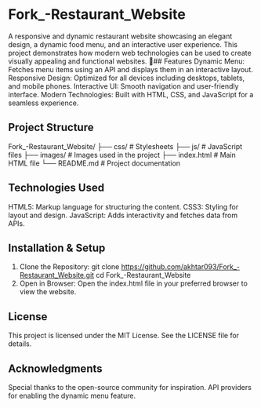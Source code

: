 # Fork_-Restaurant_Website
A responsive and dynamic restaurant website showcasing an elegant design, a dynamic food menu, and an interactive user experience. This project demonstrates how modern web technologies can be used to create visually appealing and functional websites.
🚀## Features
Dynamic Menu: Fetches menu items using an API and displays them in an interactive layout.
Responsive Design: Optimized for all devices including desktops, tablets, and mobile phones.
Interactive UI: Smooth navigation and user-friendly interface.
Modern Technologies: Built with HTML, CSS, and JavaScript for a seamless experience.
## Project Structure
Fork_-Restaurant_Website/
├── css/                # Stylesheets
├── js/                 # JavaScript files
├── images/             # Images used in the project
├── index.html          # Main HTML file
└── README.md           # Project documentation
## Technologies Used
HTML5: Markup language for structuring the content.
CSS3: Styling for layout and design.
JavaScript: Adds interactivity and fetches data from APIs.

## Installation & Setup
1. Clone the Repository:
 git clone https://github.com/akhtar093/Fork_-Restaurant_Website.git
cd Fork_-Restaurant_Website
2. Open in Browser: Open the index.html file in your preferred browser to view the website.

## License
This project is licensed under the MIT License. See the LICENSE file for details.

## Acknowledgments
Special thanks to the open-source community for inspiration.
API providers for enabling the dynamic menu feature.

